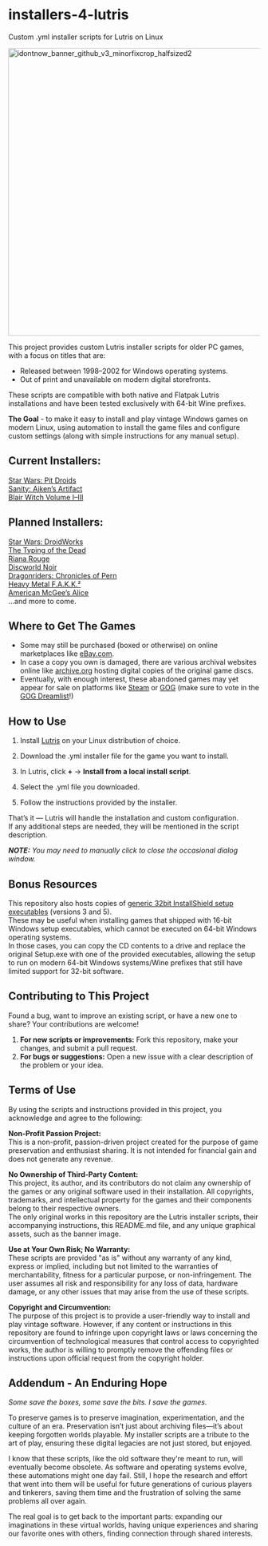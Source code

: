 # installers-4-lutris
Custom .yml installer scripts for Lutris on Linux

<img width="1758" height="576" alt="idontnow_banner_github_v3_minorfixcrop_halfsized2" src="https://github.com/user-attachments/assets/8c1f282b-6b2a-4a4e-8492-122c093e4278" />

This project provides custom Lutris installer scripts for older PC games, with a focus on titles that are:  

* Released between 1998–2002 for Windows operating systems.
* Out of print and unavailable on modern digital storefronts.
  
These scripts are compatible with both native and Flatpak Lutris installations and have been tested exclusively with 64-bit Wine prefixes. 
  
**The Goal** - to make it easy to install and play vintage Windows games on modern Linux, using automation to install the game files and configure custom settings (along with simple instructions for any manual setup).   
  
## Current Installers:  
[Star Wars: Pit Droids ](https://github.com/idontnow/installers-4-lutris/tree/main/star-wars-pit-droids)  
[Sanity: Aiken’s Artifact  ](https://github.com/idontnow/installers-4-lutris/tree/main/sanity-aikens-artifact)  
[Blair Witch Volume I–III  ](https://github.com/idontnow/installers-4-lutris/tree/main/blair-witch-volume-trilogy)  
  
## Planned Installers:  
[Star Wars: DroidWorks](https://lutris.net/games/star-wars-droidworks/)  
[The Typing of the Dead](https://lutris.net/games/the-typing-of-the-dead/)  
[Riana Rouge](https://lutris.net/games/riana-rouge/)  
[Discworld Noir](https://lutris.net/games/discworld-noir/)  
[Dragonriders: Chronicles of Pern](https://lutris.net/games/dragonriders-chronicles-of-pern/)  
[Heavy Metal F.A.K.K.²](https://lutris.net/games/heavy-metal-fakk-2/)  
[American McGee’s Alice](https://lutris.net/games/american-mcgees-alice/)  
…and more to come.  

## Where to Get The Games  

* Some may still be purchased (boxed or otherwise) on online marketplaces like [eBay.com](https://www.ebay.com/).  
* In case a copy you own is damaged, there are various archival websites online like [archive.org](https://archive.org/) hosting digital copies of the original game discs.  
* Eventually, with enough interest, these abandoned games may yet appear for sale on platforms like [Steam](https://store.steampowered.com/) or [GOG](https://www.gog.com/) (make sure to vote in the [GOG Dreamlist](https://www.gog.com/dreamlist/)!)
  
## How to Use  
  
1. Install [Lutris](https://lutris.net/downloads) on your Linux distribution of choice.  
  
2. Download the .yml installer file for the game you want to install.  
  
3. In Lutris, click **+** → **Install from a local install script**.  
  
4. Select the .yml file you downloaded.  
  
5. Follow the instructions provided by the installer.  
  
That’s it — Lutris will handle the installation and custom configuration.  
If any additional steps are needed, they will be mentioned in the script description.  
  
_**NOTE:** You may need to manually click to close the occasional dialog window._
  
## Bonus Resources

This repository also hosts copies of [generic 32bit InstallShield setup executables](https://github.com/idontnow/installers-4-lutris/tree/main/generic_32bit_installer) (versions 3 and 5).  
These may be useful when installing games that shipped with 16-bit Windows setup executables, which cannot be executed on 64-bit Windows operating systems.  
In those cases, you can copy the CD contents to a drive and replace the original Setup.exe with one of the provided executables, allowing the setup to run on modern 64-bit Windows systems/Wine prefixes that still have limited support for 32-bit software.  
  
## Contributing to This Project  
  
Found a bug, want to improve an existing script, or have a new one to share? Your contributions are welcome!  
  
1.  **For new scripts or improvements:** Fork this repository, make your changes, and submit a pull request.  
2.  **For bugs or suggestions:** Open a new issue with a clear description of the problem or your idea.
  
## Terms of Use  
  
By using the scripts and instructions provided in this project, you acknowledge and agree to the following:  
  
**Non-Profit Passion Project:**  
This is a non-profit, passion-driven project created for the purpose of game preservation and enthusiast sharing. It is not intended for financial gain and does not generate any revenue.  
  
**No Ownership of Third-Party Content:**  
This project, its author, and its contributors do not claim any ownership of the games or any original software used in their installation. All copyrights, trademarks, and intellectual property for the games and their components belong to their respective owners.  
The only original works in this repository are the Lutris installer scripts, their accompanying instructions, this README.md file, and any unique graphical assets, such as the banner image.  
  
**Use at Your Own Risk; No Warranty:**  
These scripts are provided "as is" without any warranty of any kind, express or implied, including but not limited to the warranties of merchantability, fitness for a particular purpose, or non-infringement. The user assumes all risk and responsibility for any loss of data, hardware damage, or any other issues that may arise from the use of these scripts.  
  
**Copyright and Circumvention:**  
The purpose of this project is to provide a user-friendly way to install and play vintage software. However, if any content or instructions in this repository are found to infringe upon copyright laws or laws concerning the circumvention of technological measures that control access to copyrighted works, the author is willing to promptly remove the offending files or instructions upon official request from the copyright holder.  
  
## Addendum - An Enduring Hope  
  
_Some save the boxes, some save the bits. I save the games._  
  
To preserve games is to preserve imagination, experimentation, and the culture of an era. Preservation isn’t just about archiving files—it’s about keeping forgotten worlds playable. My installer scripts are a tribute to the art of play, ensuring these digital legacies are not just stored, but enjoyed.  
  
I know that these scripts, like the old software they're meant to run, will eventually become obsolete. As software and operating systems evolve, these automations might one day fail. Still, I hope the research and effort that went into them will be useful for future generations of curious players and tinkerers, saving them time and the frustration of solving the same problems all over again.  
  
The real goal is to get back to the important parts: expanding our imaginations in these virtual worlds, having unique experiences and sharing our favorite ones with others, finding connection through shared interests.  
  
